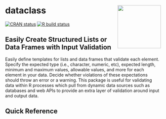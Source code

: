 # dataclass <img src='https://chrisjameswalker.com/wp-content/uploads/2023/03/logo.png' align="right" height="140" />

[![CRAN status](https://www.r-pkg.org/badges/version/dataclass)](https://cran.r-project.org/package=dataclass)
[![R build status](https://github.com/walkerjameschris/dataclass/workflows/R-CMD-check/badge.svg)](https://github.com/walkerjameschris/dataclass/actions?workflow=R-CMD-check)

## Easily Create Structured Lists or Data Frames with Input Validation

Easily define templates for lists and data frames that validate each element.
Specify the expected type (i.e., character, numeric, etc), expected length,
minimum and maximum values, allowable values, and more for each element in your
data. Decide whether violations of these expectations should throw an error or a
warning. This package is useful for validating data within R processes which
pull from dynamic data sources such as databases and web APIs to provide an
extra layer of validation around input and output data.

## Quick Reference
